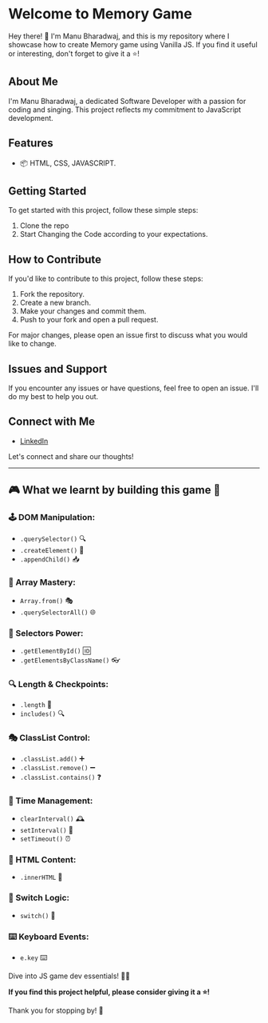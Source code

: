 # Welcome to Memory Game

Hey there! 👋 I'm Manu Bharadwaj, and this is my repository where I showcase how to create Memory game using Vanilla JS. If you find it useful or interesting, don't forget to give it a ⭐️!

## About Me

I'm Manu Bharadwaj, a dedicated Software Developer with a passion for coding and singing. This project reflects my commitment to JavaScript development.

## Features

- 📦 HTML, CSS, JAVASCRIPT.

## Getting Started

To get started with this project, follow these simple steps:

1. Clone the repo
2. Start Changing the Code according to your expectations.

## How to Contribute

If you'd like to contribute to this project, follow these steps:

1. Fork the repository.
2. Create a new branch.
3. Make your changes and commit them.
4. Push to your fork and open a pull request.

For major changes, please open an issue first to discuss what you would like to change.

## Issues and Support

If you encounter any issues or have questions, feel free to open an issue. I'll do my best to help you out.

## Connect with Me

- [LinkedIn](https://www.linkedin.com/in/manu-bharadwaj-3507a345/)

Let's connect and share our thoughts!

---

## 🎮 What we learnt by building this game 🧰

### 🕹️ DOM Manipulation:
- `.querySelector()` 🔍
- `.createElement()` 🌟
- `.appendChild()` 📥

### 🧩 Array Mastery:
- `Array.from()` 🎭
- `.querySelectorAll()` 🌐

### 🎨 Selectors Power:
- `.getElementById()` 🆔
- `.getElementsByClassName()` 👓

### 🔍 Length & Checkpoints:
- `.length` 📏
- `includes()` 🔍

### 🎭 ClassList Control:
- `.classList.add()` ➕
- `.classList.remove()` ➖
- `.classList.contains()` ❓

### 🚨 Time Management:
- `clearInterval()` 🕰️
- `setInterval()` 🔁
- `setTimeout()` ⏰

### 📝 HTML Content:
- `.innerHTML` 📜

### 🔄 Switch Logic:
- `switch()` 🔄

### ⌨️ Keyboard Events:
- `e.key` ⌨️

Dive into JS game dev essentials! 🚀✨

**If you find this project helpful, please consider giving it a ⭐️!**

Thank you for stopping by! 🌟




